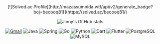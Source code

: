 <div align="center">
[![Solved.ac Profile](http://mazassumnida.wtf/api/v2/generate_badge?boj=becooq81)](https://solved.ac/becooq81/)

![Jinny's GitHub stats](https://github-readme-stats.vercel.app/api?username=becooq81&show_icons=true&theme=radical) 
<!--[![Solved.ac Profile](http://mazassumnida.wtf/api/v2/generate_badge?boj=becooq81)](https://solved.ac/becooq81/)-->

<a href="mailto:becooq81@gmail.com">![Gmail](https://img.shields.io/badge/Gmail-D14836?style=for-the-badge&logo=gmail&logoColor=white)</a>
![Java](https://img.shields.io/badge/Java-ED8B00?style=for-the-badge&logo=openjdk&logoColor=white)
![Spring](https://img.shields.io/badge/Spring-6DB33F?style=for-the-badge&logo=spring&logoColor=white)
![Go](https://img.shields.io/badge/Go-00ADD8?style=for-the-badge&logo=go&logoColor=white)
![Python](https://img.shields.io/badge/Python-3776AB?style=for-the-badge&logo=python&logoColor=white)
![Dart](https://img.shields.io/badge/Dart-0175C2?style=for-the-badge&logo=dart&logoColor=white)
![Flutter](https://img.shields.io/badge/Flutter-02569B?style=for-the-badge&logo=flutter&logoColor=white)
![PostgreSQL](https://img.shields.io/badge/PostgreSQL-316192?style=for-the-badge&logo=postgresql&logoColor=white)
![MySQL](https://img.shields.io/badge/MySQL-00000F?style=for-the-badge&logo=mysql&logoColor=white)

</div>

